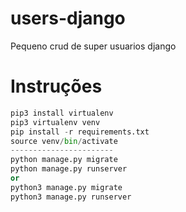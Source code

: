 # users-django
Pequeno crud de super usuarios django

# Instruções

```python
pip3 install virtualenv
pip3 virtualenv venv
pip install -r requirements.txt
source venv/bin/activate
-----------------------
python manage.py migrate
python manage.py runserver
or
python3 manage.py migrate
python3 manage.py runserver

```

